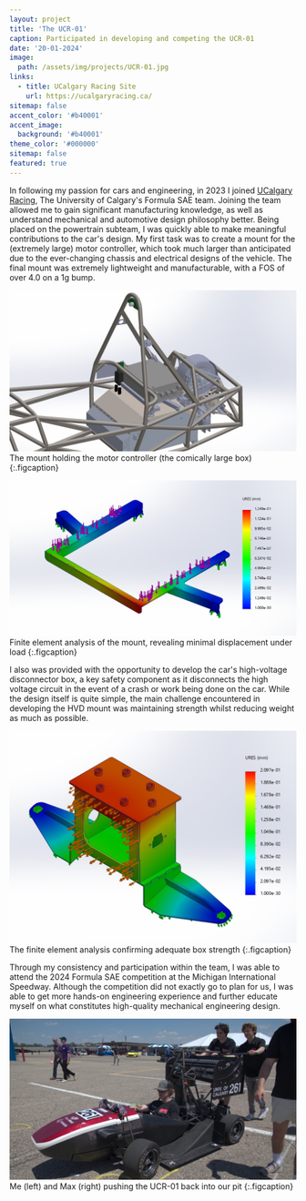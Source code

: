 ```yaml
---
layout: project
title: 'The UCR-01'
caption: Participated in developing and competing the UCR-01
date: '20-01-2024'
image: 
  path: /assets/img/projects/UCR-01.jpg
links:
  - title: UCalgary Racing Site
    url: https://ucalgaryracing.ca/
sitemap: false
accent_color: '#b40001'
accent_image:
  background: '#b40001'
theme_color: '#000000'
sitemap: false
featured: true
---
```

In following my passion for cars and engineering, in 2023 I joined [UCalgary Racing](https://bre-group.ca/), The University of Calgary's Formula SAE team. Joining the team allowed me to gain significant manufacturing knowledge, as well as understand mechanical and automotive design philosophy better. Being placed on the powertrain subteam, I was quickly able to make meaningful contributions to the car's design. My first task was to create a mount for the (extremely large) motor controller, which took much larger than anticipated due to the ever-changing chassis and electrical designs of the vehicle. The final mount was extremely lightweight and manufacturable, with a FOS of over 4.0 on a 1g bump.

![Mount view](\assets\img\projects\bamocar_mount.jpg)
The mount holding the motor controller (the comically large box)
{:.figcaption}

![Mount FEA](\assets\img\projects\bamocar_mount_fea.jpg)
Finite element analysis of the mount, revealing minimal displacement under load
{:.figcaption}

I also was provided with the opportunity to develop the car's high-voltage disconnector box, a key safety component as it disconnects the high voltage circuit in the event of a crash or work being done on the car. While the design itself is quite simple, the main challenge encountered in developing the HVD mount was maintaining strength whilst reducing weight as much as possible.

![HVD box view](\assets\img\projects\HVD_FEA.jpg)
The finite element analysis confirming adequate box strength
{:.figcaption}

Through my consistency and participation within the team, I was able to attend the 2024 Formula SAE competition at the Michigan International Speedway. Although the competition did not exactly go to plan for us, I was able to get more hands-on engineering experience and further educate myself on what constitutes high-quality mechanical engineering design.

![Me pushing UCR-01](\assets\img\projects\pushing_ucr_01.jpg)
Me (left) and Max (right) pushing the UCR-01 back into our pit
{:.figcaption}
